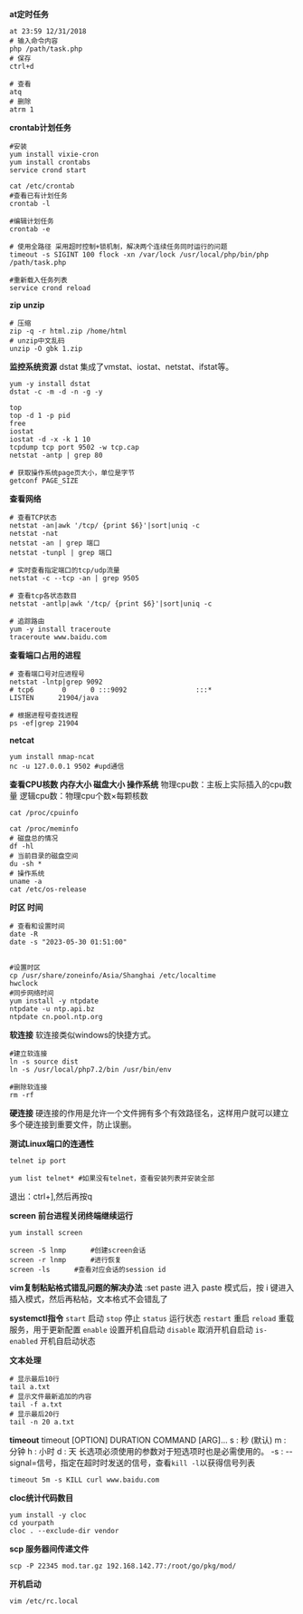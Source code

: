 **at定时任务**
```
at 23:59 12/31/2018
# 输入命令内容
php /path/task.php
# 保存
ctrl+d
 
# 查看
atq
# 删除
atrm 1
```

**crontab计划任务**
```
#安装
yum install vixie-cron
yum install crontabs
service crond start
 
cat /etc/crontab
#查看已有计划任务
crontab -l
 
#编辑计划任务
crontab -e
 
# 使用全路径 采用超时控制+锁机制，解决两个连续任务同时运行的问题
timeout -s SIGINT 100 flock -xn /var/lock /usr/local/php/bin/php /path/task.php
 
#重新载入任务列表
service crond reload
```
**zip unzip**
```
# 压缩
zip -q -r html.zip /home/html
# unzip中文乱码
unzip -O gbk 1.zip
```


**监控系统资源**
dstat 集成了vmstat、iostat、netstat、ifstat等。

```
yum -y install dstat
dstat -c -m -d -n -g -y

top
top -d 1 -p pid
free
iostat
iostat -d -x -k 1 10
tcpdump tcp port 9502 -w tcp.cap
netstat -antp | grep 80

# 获取操作系统page页大小，单位是字节
getconf PAGE_SIZE
```



**查看网络**
```
# 查看TCP状态
netstat -an|awk '/tcp/ {print $6}'|sort|uniq -c
netstat -nat
netstat -an | grep 端口
netstat -tunpl | grep 端口

# 实时查看指定端口的tcp/udp流量
netstat -c --tcp -an | grep 9505

# 查看tcp各状态数目
netstat -antlp|awk '/tcp/ {print $6}'|sort|uniq -c

# 追踪路由
yum -y install traceroute
traceroute www.baidu.com

```
**查看端口占用的进程**
```
# 查看端口号对应进程号
netstat -lntp|grep 9092
# tcp6       0      0 :::9092                 :::*                    LISTEN      21904/java

# 根据进程号查找进程
ps -ef|grep 21904
```
**netcat**
```
yum install nmap-ncat
nc -u 127.0.0.1 9502 #upd通信
```
**查看CPU核数 内存大小 磁盘大小 操作系统**
物理cpu数：主板上实际插入的cpu数量
逻辑cpu数：物理cpu个数×每颗核数
```
cat /proc/cpuinfo

cat /proc/meminfo
# 磁盘总的情况
df -hl
# 当前目录的磁盘空间
du -sh *
# 操作系统
uname -a
cat /etc/os-release

```


**时区 时间**
```
# 查看和设置时间
date -R
date -s "2023-05-30 01:51:00"


#设置时区
cp /usr/share/zoneinfo/Asia/Shanghai /etc/localtime
hwclock
#同步网络时间
yum install -y ntpdate
ntpdate -u ntp.api.bz
ntpdate cn.pool.ntp.org
```

**软连接**
软连接类似windows的快捷方式。

```
#建立软连接
ln -s source dist
ln -s /usr/local/php7.2/bin /usr/bin/env

#删除软连接
rm -rf
```
**硬连接**
硬连接的作用是允许一个文件拥有多个有效路径名，这样用户就可以建立多个硬连接到重要文件，防止误删。


**测试Linux端口的连通性**
```
telnet ip port

yum list telnet* #如果没有telnet，查看安装列表并安装全部
```
退出：ctrl+],然后再按q



**screen 前台进程关闭终端继续运行**
```
yum install screen

screen -S lnmp		#创建screen会话
screen -r lnmp		#进行恢复
screen -ls		#查看对应会话的session id
```




**vim复制粘贴格式错乱问题的解决办法**
:set paste
进入 paste 模式后，按 i 键进入插入模式，然后再粘帖，文本格式不会错乱了

**systemctl指令**
`start`       启动
`stop`        停止
`status`      运行状态
`restart`     重启
`reload`      重载服务，用于更新配置
`enable`      设置开机自启动
`disable`     取消开机自启动
`is-enabled`  开机自启动状态

**文本处理**
```
# 显示最后10行
tail a.txt
# 显示文件最新追加的内容
tail -f a.txt
# 显示最后20行
tail -n 20 a.txt
```
**timeout**
timeout [OPTION] DURATION COMMAND [ARG]...
 s : 秒 (默认)
 m : 分钟
 h : 小时
 d : 天
 长选项必须使用的参数对于短选项时也是必需使用的。
 -s : --signal=信号，指定在超时时发送的信号，查看`kill -l`以获得信号列表

```
timeout 5m -s KILL curl www.baidu.com
```
**cloc统计代码数目**
```
yum install -y cloc
cd yourpath
cloc . --exclude-dir vendor
```
**scp 服务器间传递文件**
```
scp -P 22345 mod.tar.gz 192.168.142.77:/root/go/pkg/mod/
```
**开机启动**
```
vim /etc/rc.local
```


